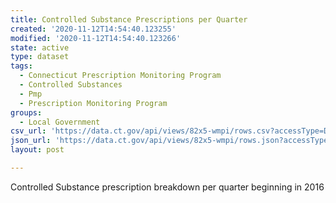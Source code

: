 ```yaml
---
title: Controlled Substance Prescriptions per Quarter
created: '2020-11-12T14:54:40.123255'
modified: '2020-11-12T14:54:40.123266'
state: active
type: dataset
tags:
  - Connecticut Prescription Monitoring Program
  - Controlled Substances
  - Pmp
  - Prescription Monitoring Program
groups:
  - Local Government
csv_url: 'https://data.ct.gov/api/views/82x5-wmpi/rows.csv?accessType=DOWNLOAD'
json_url: 'https://data.ct.gov/api/views/82x5-wmpi/rows.json?accessType=DOWNLOAD'
layout: post

---
```

Controlled Substance prescription breakdown per quarter beginning in 2016
